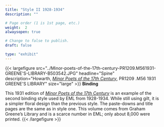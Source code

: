```yaml
---
title: "Style II 1928-1934"
description: ""

# Page order (1 is 1st page, etc.)
weight:  2
alwaysopen: true

# Change to false to publish.
draft: false

type: "exhibit"
---
```


{{< largefigure src="../Minor-poets-of-the-17th-century-PR1209.M561931-GREENE'S-LIBRARY-B503542.JPG" headline="Spine"
description="Howarth, [*Minor Poets of the 17th Century*](https://bc-primo.hosted.exlibrisgroup.com/primo-explore/fulldisplay?docid=ALMA-BC21315611240001021&context=L&vid=bclib_new&search_scope=lib_BURNS&tab=bcl_only&lang=en_US), PR1209 .M56 1931 GREENE'S LIBRARY" size="large" >}}
**Binding**

This 1931 edition of [*Minor Poets of the 17th Century*](https://bc-primo.hosted.exlibrisgroup.com/primo-explore/fulldisplay?docid=ALMA-BC21315611240001021&context=L&vid=bclib_new&search_scope=lib_BURNS&tab=bcl_only&lang=en_US) is an example of the second binding
style used by EML from 1928-1934. While still using gilt, it is a simpler floral design than the
previous style. The paste-downs and title pages are the same as in style one. This volume comes
from Graham Greene’s Library and is a scarce number in EML; only about 8,000 were printed.
{{< /largefigure >}}
